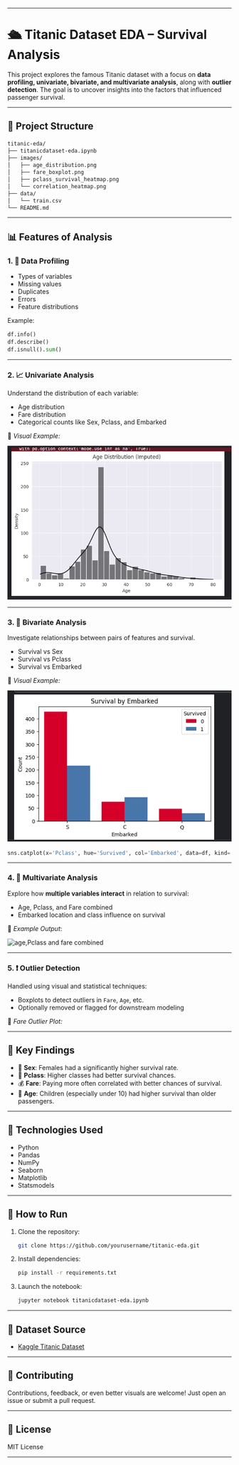 

---

# 🛳️ Titanic Dataset EDA – Survival Analysis

This project explores the famous Titanic dataset with a focus on **data profiling, univariate, bivariate, and multivariate analysis**, along with **outlier detection**. The goal is to uncover insights into the factors that influenced passenger survival.

---

## 📁 Project Structure

```
titanic-eda/
├── titanicdataset-eda.ipynb
├── images/
│   ├── age_distribution.png
│   ├── fare_boxplot.png
│   ├── pclass_survival_heatmap.png
│   └── correlation_heatmap.png
├── data/
│   └── train.csv
└── README.md
```

---

## 📊 Features of Analysis

### 1. 🧮 **Data Profiling**

* Types of variables
* Missing values
* Duplicates
* Errors
* Feature distributions

Example:

```python
df.info()
df.describe()
df.isnull().sum()
```

---

### 2. 📈 **Univariate Analysis**

Understand the distribution of each variable:

* Age distribution
* Fare distribution
* Categorical counts like Sex, Pclass, and Embarked

📸 *Visual Example:*

![Age Distribution](https://github.com/Wuodmadam/Kaggle-notebook-Titanic/blob/master/imputed%20age%20shot.png)

---

### 3. 🔁 **Bivariate Analysis**

Investigate relationships between pairs of features and survival.

* Survival vs Sex
* Survival vs Pclass
* Survival vs Embarked

📸 *Visual Example:*

![survival vs Embarked](https://github.com/Wuodmadam/Kaggle-notebook-Titanic/blob/master/survival%20vs%20embarked%20histogram.png)
```python
sns.catplot(x='Pclass', hue='Survived', col='Embarked', data=df, kind='count')
```

---

### 4. 🔀 **Multivariate Analysis**

Explore how **multiple variables interact** in relation to survival:

* Age, Pclass, and Fare combined
* Embarked location and class influence on survival

📸 *Example Output*:

![age,Pclass and fare combined]()

---

### 5. ❗ **Outlier Detection**

Handled using visual and statistical techniques:

* Boxplots to detect outliers in `Fare`, `Age`, etc.
* Optionally removed or flagged for downstream modeling

📸 *Fare Outlier Plot:*



---

## 📌 Key Findings

* 🧍 **Sex**: Females had a significantly higher survival rate.
* 🧳 **Pclass**: Higher classes had better survival chances.
* 💰 **Fare**: Paying more often correlated with better chances of survival.
* 🧒 **Age**: Children (especially under 10) had higher survival than older passengers.

---

## 🧠 Technologies Used

* Python
* Pandas
* NumPy
* Seaborn
* Matplotlib
* Statsmodels

---

## 🚀 How to Run

1. Clone the repository:

   ```bash
   git clone https://github.com/yourusername/titanic-eda.git
   ```
2. Install dependencies:

   ```bash
   pip install -r requirements.txt
   ```
3. Launch the notebook:

   ```bash
   jupyter notebook titanicdataset-eda.ipynb
   ```

---

## 📂 Dataset Source

* [Kaggle Titanic Dataset](https://www.kaggle.com/competitions/titanic/data)

---

## 🤝 Contributing

Contributions, feedback, or even better visuals are welcome!
Just open an issue or submit a pull request.

---

## 📄 License

MIT License

---


